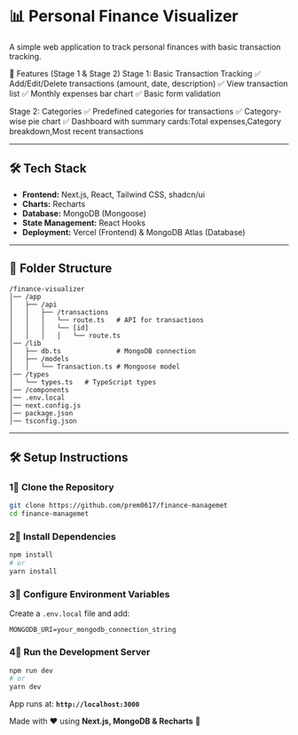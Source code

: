 # 📊 Personal Finance Visualizer

A simple web application to track personal finances with basic transaction tracking.

🚀 Features (Stage 1 & Stage 2)
Stage 1: Basic Transaction Tracking
✅ Add/Edit/Delete transactions (amount, date, description)
✅ View transaction list
✅ Monthly expenses bar chart
✅ Basic form validation

Stage 2: Categories
✅ Predefined categories for transactions
✅ Category-wise pie chart
✅ Dashboard with summary cards:Total expenses,Category breakdown,Most recent transactions

---

## 🛠️ Tech Stack
- **Frontend:** Next.js, React, Tailwind CSS, shadcn/ui
- **Charts:** Recharts
- **Database:** MongoDB (Mongoose)
- **State Management:** React Hooks
- **Deployment:** Vercel (Frontend) & MongoDB Atlas (Database)

---

## 📂 Folder Structure
```
/finance-visualizer
│── /app
│   ├── /api
│   │   ├── /transactions
│   │   │   └── route.ts   # API for transactions
│   │   │   └── [id]
│   │   │   │   └── route.ts 
│── /lib  
│   ├── db.ts              # MongoDB connection
│   ├── /models
│   │   └── Transaction.ts # Mongoose model
│── /types  
│   └── types.ts   # TypeScript types
│── /components
│── .env.local
│── next.config.js
│── package.json
│── tsconfig.json
```

---

## 🛠️ Setup Instructions

### 1⃣ Clone the Repository  
```sh
git clone https://github.com/prem0617/finance-managemet
cd finance-managemet
```

### 2⃣ Install Dependencies  
```sh
npm install
# or
yarn install
```

### 3⃣ Configure Environment Variables  
Create a `.env.local` file and add:
```
MONGODB_URI=your_mongodb_connection_string
```

### 4⃣ Run the Development Server  
```sh
npm run dev
# or
yarn dev
```
App runs at: **`http://localhost:3000`**  


Made with ❤️ using **Next.js, MongoDB & Recharts** 🚀
